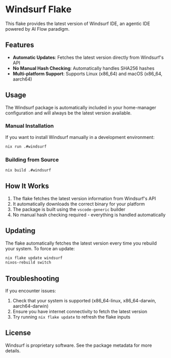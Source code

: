 # Windsurf Flake

This flake provides the latest version of Windsurf IDE, an agentic IDE powered by AI Flow paradigm.

## Features

- **Automatic Updates**: Fetches the latest version directly from Windsurf's API
- **No Manual Hash Checking**: Automatically handles SHA256 hashes
- **Multi-platform Support**: Supports Linux (x86_64) and macOS (x86_64, aarch64)

## Usage

The Windsurf package is automatically included in your home-manager configuration and will always be the latest version available.

### Manual Installation

If you want to install Windsurf manually in a development environment:

```bash
nix run .#windsurf
```

### Building from Source

```bash
nix build .#windsurf
```

## How It Works

1. The flake fetches the latest version information from Windsurf's API
2. It automatically downloads the correct binary for your platform
3. The package is built using the `vscode-generic` builder
4. No manual hash checking required - everything is handled automatically

## Updating

The flake automatically fetches the latest version every time you rebuild your system. To force an update:

```bash
nix flake update windsurf
nixos-rebuild switch
```

## Troubleshooting

If you encounter issues:

1. Check that your system is supported (x86_64-linux, x86_64-darwin, aarch64-darwin)
2. Ensure you have internet connectivity to fetch the latest version
3. Try running `nix flake update` to refresh the flake inputs

## License

Windsurf is proprietary software. See the package metadata for more details. 